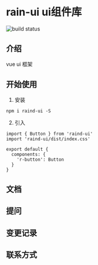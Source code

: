 # rain-ui ui组件库
![build status](https://img.shields.io/badge/build-passing-brightgreen)

## 介绍

vue ui 框架
## 开始使用

1. 安装
```
npm i raind-ui -S
```
2. 引入
```
import { Button } from 'raind-ui'
import 'raind-ui/dist/index.css'

export default {
  components: {
    'r-button': Button
  }
}
```
## 文档

## 提问

## 变更记录

## 联系方式